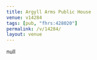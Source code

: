 ```yaml
---
title: Argyll Arms Public House
venue: v14284
tags: [pub, "fhrs:428020"]
permalink: /v/14284/
layout: venue
---
```

null